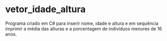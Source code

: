 # vetor_idade_altura
Programa criado em C# para inserir nome, idade e altura e em sequência imprimir a média das alturas e a porcentagem de indivíduos menores de 16 anos. 
